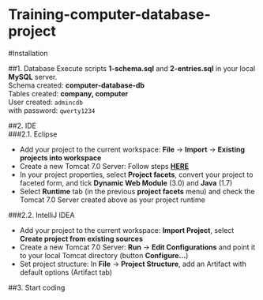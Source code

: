 Training-computer-database-project    
====================================  

#Installation  

##1. Database
Execute scripts **1-schema.sql** and **2-entries.sql** in your local **MySQL** server.  
Schema created: **computer-database-db**  
Tables created: **company, computer**  
User created: `admincdb`   
with password: `qwerty1234`  

##2. IDE  
###2.1. Eclipse  
- Add your project to the current workspace: **File** -> **Import** -> **Existing projects into workspace**    
- Create a new Tomcat 7.0 Server: Follow steps **[HERE](http://www.eclipse.org/webtools/jst/components/ws/M4/tutorials/InstallTomcat.html)**
- In your project properties, select **Project facets**, convert your project to faceted form, and tick **Dynamic Web Module** (3.0) and **Java** (1.7)
- Select **Runtime** tab (in the previous **project facets** menu)  and check the Tomcat 7.0 Server created above as your project runtime  

###2.2. IntelliJ IDEA   
- Add your project to the current workspace: **Import Project**, select **Create project from existing sources**
- Create a new Tomcat 7.0 Server: **Run** -> **Edit Configurations** and point it to your local Tomcat directory (button **Configure...**) 
- Set project structure: In **File** -> **Project Structure**, add an Artifact with default options (Artifact tab)  

##3. Start coding


